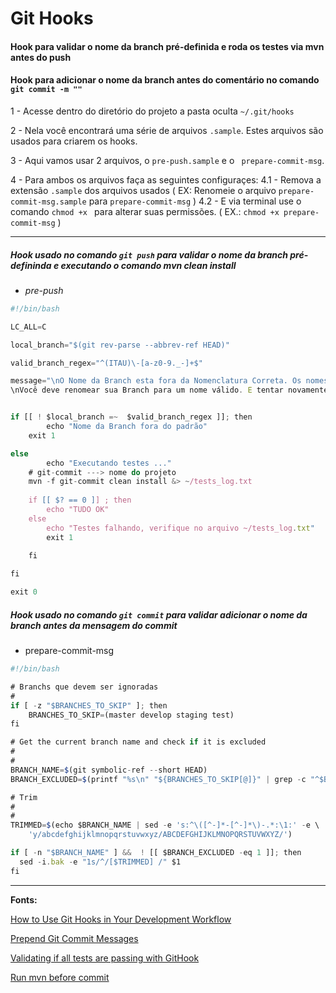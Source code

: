 # Git Hooks

#### Hook para validar o nome da branch pré-definida e roda os testes via mvn antes do push
#### Hook para adicionar o nome da branch antes do comentário no comando ```git commit -m ""```

1 - Acesse dentro do diretório do projeto a pasta oculta ```~/.git/hooks```

2 - Nela você encontrará uma série de arquivos ```.sample```. Estes arquivos são usados para criarem os hooks.

3 - Aqui vamos usar 2 arquivos, o ```pre-push.sample``` e o ``` prepare-commit-msg```.

4 - Para ambos os arquivos faça as seguintes configuraçes:
 4.1 - Remova a extensão ```.sample``` dos arquivos usados ( EX: Renomeie o arquivo ```prepare-commit-msg.sample``` para ```prepare-commit-msg``` )
 4.2 - E via terminal use o comando ```chmod +x ``` para alterar suas permissões. ( EX.: ```chmod +x prepare-commit-msg``` )

---

##### Hook usado no comando ```git push``` para validar o nome da branch pré-defininda e executando o comando mvn clean install
- *pre-push*
```javascript
#!/bin/bash

LC_ALL=C

local_branch="$(git rev-parse --abbrev-ref HEAD)"

valid_branch_regex="^(ITAU)\-[a-z0-9._-]+$"

message="\nO Nome da Branch esta fora da Nomenclatura Correta. Os nomes das Branch neste projeto devem seguir o seguinte padrão:\n $valid_branch_regex.
\nVocê deve renomear sua Branch para um nome válido. E tentar novamente"


if [[ ! $local_branch =~  $valid_branch_regex ]]; then
        echo "Nome da Branch fora do padrão"
	exit 1

else 
    	echo "Executando testes ..."
	# git-commit ---> nome do projeto
	mvn -f git-commit clean install &> ~/tests_log.txt
	
	if [[ $? == 0 ]] ; then
		echo "TUDO OK"		
	else
		echo "Testes falhando, verifique no arquivo ~/tests_log.txt"
		exit 1
		
	fi	

fi

exit 0

```

##### Hook usado no comando ```git commit``` para validar adicionar o nome da branch antes da mensagem do commit
- prepare-commit-msg
```javascript
#!/bin/bash

# Branchs que devem ser ignoradas
#
if [ -z "$BRANCHES_TO_SKIP" ]; then
	BRANCHES_TO_SKIP=(master develop staging test)
fi

# Get the current branch name and check if it is excluded
#
#
BRANCH_NAME=$(git symbolic-ref --short HEAD)
BRANCH_EXCLUDED=$(printf "%s\n" "${BRANCHES_TO_SKIP[@]}" | grep -c "^$BRANCH_NAME$")

# Trim
#
#
TRIMMED=$(echo $BRANCH_NAME | sed -e 's:^\([^-]*-[^-]*\)-.*:\1:' -e \
    'y/abcdefghijklmnopqrstuvwxyz/ABCDEFGHIJKLMNOPQRSTUVWXYZ/')

if [ -n "$BRANCH_NAME" ] &&  ! [[ $BRANCH_EXCLUDED -eq 1 ]]; then
  sed -i.bak -e "1s/^/[$TRIMMED] /" $1
fi
```

---

**Fonts:**

[How to Use Git Hooks in Your Development Workflow](https://hackernoon.com/how-to-use-git-hooks-in-your-development-workflow-a94e66a0f3eb)

[Prepend Git Commit Messages](https://medium.com/@nicklee1/prepending-your-git-commit-messages-with-user-story-ids-3bfea00eab5a)

[Validating if all tests are passing with GitHook](https://www.youtube.com/watch?v=MF72e-12dxE)

[Run mvn before commit](https://codepad.co/snippet/running-junit-test-before-push-on-git-with-maven)
